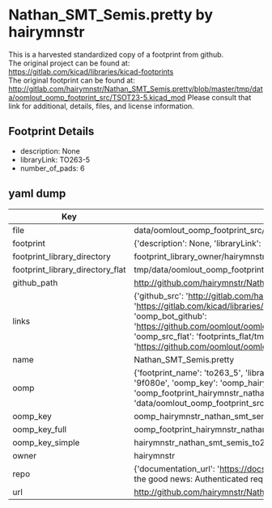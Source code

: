 # Nathan_SMT_Semis.pretty by hairymnstr  
This is a harvested standardized copy of a footprint from github.  
The original project can be found at:  
https://gitlab.com/kicad/libraries/kicad-footprints  
The original footprint can be found at:
http://gitlab.com/hairymnstr/Nathan_SMT_Semis.pretty/blob/master/tmp/data/oomlout_oomp_footprint_src/TSOT23-5.kicad_mod
Please consult that link for additional, details, files, and license information.  
## Footprint Details
* description: None  
* libraryLink: TO263-5  
* number_of_pads: 6  
## yaml dump  
| Key | Value |  
| --- | --- |  
| file | data/oomlout_oomp_footprint_src/Nathan_SMT_Semis.pretty/TO263-5.kicad_mod |  
| footprint | {'description': None, 'libraryLink': 'TO263-5', 'number_of_pads': 6} |  
| footprint_library_directory | footprint_library_owner/hairymnstr_Nathan_SMT_Semis.pretty |  
| footprint_library_directory_flat | tmp/data/oomlout_oomp_footprint_src/footprints_flat/hairymnstr_nathan_smt_semis_to263_5/working |  
| github_path | http://github.com/hairymnstr/Nathan_SMT_Semis.pretty/blob/master/tmp/data/oomlout_oomp_footprint_src/TO263-5.kicad_mod |  
| links | {'github_src': 'http://gitlab.com/hairymnstr/Nathan_SMT_Semis.pretty/blob/master/tmp/data/oomlout_oomp_footprint_src/TSOT23-5.kicad_mod', 'github_src_repo': 'https://gitlab.com/kicad/libraries/kicad-footprints', 'oomp_bot': 'tmp/data/oomlout_oomp_footprint_src/footprints/hairymnstr_nathan_smt_semis_to263_5/working', 'oomp_bot_github': 'https://github.com/oomlout/oomlout_oomp_footprint_bot/tree/main/tmp/data/oomlout_oomp_footprint_src/footprints/hairymnstr_nathan_smt_semis_to263_5/working', 'oomp_src_flat': 'footprints_flat/tmp/data/oomlout_oomp_footprint_src/footprints_flat/hairymnstr_nathan_smt_semis_to263_5/working', 'oomp_src_flat_github': 'https://github.com/oomlout/oomlout_oomp_footprint_src/tree/main/tmp/data/oomlout_oomp_footprint_src/footprints_flat/hairymnstr_nathan_smt_semis_to263_5/working'} |  
| name | Nathan_SMT_Semis.pretty |  
| oomp | {'footprint_name': 'to263_5', 'library_name': 'nathan_smt_semis', 'md5': '9f080e915d1ee2e288e92071892fba0d', 'md5_10': '9f080e915d', 'md5_5': '9f080', 'md5_6': '9f080e', 'oomp_key': 'oomp_hairymnstr_nathan_smt_semis_to263_5', 'oomp_key_extra': 'oomp_footprint_hairymnstr_nathan_smt_semis_to263_5', 'oomp_key_full': 'oomp_footprint_hairymnstr_nathan_smt_semis_to263_5_9f080e', 'oomp_key_simple': 'hairymnstr_nathan_smt_semis_to263_5', 'original_filename': 'data/oomlout_oomp_footprint_src/Nathan_SMT_Semis.pretty/TO263-5.kicad_mod', 'owner_name': 'hairymnstr'} |  
| oomp_key | oomp_hairymnstr_nathan_smt_semis_to263_5 |  
| oomp_key_full | oomp_footprint_hairymnstr_nathan_smt_semis_to263_5 |  
| oomp_key_simple | hairymnstr_nathan_smt_semis_to263_5 |  
| owner | hairymnstr |  
| repo | {'documentation_url': 'https://docs.github.com/rest/overview/resources-in-the-rest-api#rate-limiting', 'message': "API rate limit exceeded for 84.66.142.224. (But here's the good news: Authenticated requests get a higher rate limit. Check out the documentation for more details.)"} |  
| url | http://github.com/hairymnstr/Nathan_SMT_Semis.pretty |  

